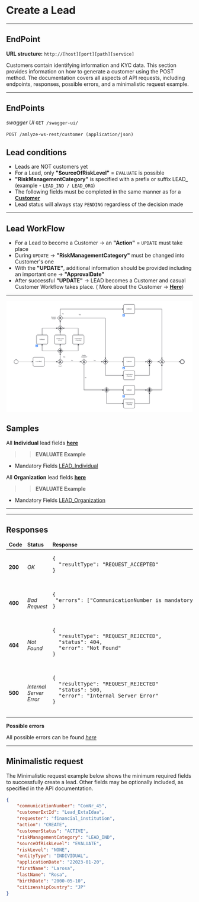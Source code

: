 # Create a Lead
---

## EndPoint

**URL structure:** `http://[host][port][path][service]`

Customers contain identifying information and KYC data. This section provides information on how to generate a customer using the POST method. The documentation covers all aspects of API requests, including endpoints, responses, possible errors, and a minimalistic request example.

------------


## EndPoints

*swagger UI* `GET /swagger-ui/`

`POST /amlyze-ws-rest/customer (application/json)`

## Lead conditions
* Leads are NOT customers yet
* For a Lead, only <b>"SourceOfRiskLevel"</b> = `EVALUATE` is possible
* <b>"RiskManagementCategory"</b> is specified with a prefix or suffix LEAD_ (example - `LEAD_IND / LEAD_ORG`)
* The following fields must be completed in the same manner as for a [<b>Customer</b>](../customer/customer.md.md)
* Lead status will always stay `PENDING` regardless of the decision made
---

## Lead WorkFlow
* For a Lead to become a Customer → an <b>"Action"</b> = `UPDATE` must take place
* During `UPDATE` → <b>"RiskManagementCategory"</b> must be changed into Customer's one
* With the <b>"UPDATE"</b>, additional information should be provided including an important one → <b>"ApprovalDate"</b>
* After successful <b>"UPDATE"</b> → LEAD becomes a Customer and casual Customer Workflow takes place.
 ( More about the Customer → [<b>Here</b>](../customer/customer.md))

 ---
 ![Alt text](./image.png)

## Samples
All <b>Individual</b> lead fields [<b>here</b>](INDIVIDUAL/INDIVIDUAL_Fields.md)

>> <b>EVALUATE Example</b>

* Mandatory Fields [LEAD_Individual](INDIVIDUAL/INDIVIDUAL_Samples/evaluate_LEAD_INDIVIDUAL_Mandatory.json) 

All <b>Organization</b> lead fields [<b>here</b>](ORGANIZATION\ORGANIZATION_Fields.md) 

>> <b>EVALUATE Example</b>

* Mandatory Fields [LEAD_Organization](ORGANIZATION/ORGANIZATION_Samples/evaluate_LEAD_ORGANIZATION_Mandatory.json) 

---

----------------------

## Responses

<table>
		<thead>
			<tr>
				<td><b>Code</b></td>
				<td><b>Status</b></td>
				<td><b>Response</b></td>
			</tr>
		</thead>
		<tbody>
			<tr>
				<td><b>200</b></td>
				<td><i>OK</i></td>
				<td>
					<pre>
{
  "resultType": "REQUEST_ACCEPTED"
}
                    </pre>
				</td>
			</tr>
			<tr>
				<td><b>400</b></td>
				<td><i>Bad Request</i></td>
				<td> 
                    <pre>
{
 "errors": ["CommunicationNumber is mandatory"]
}
                    </pre>
				</td>
			</tr>
				<tr>
				<td><b>404</b></td>
				<td><i>Not Found</i></td>
				<td> 
                    <pre>
{
  "resultType": "REQUEST_REJECTED",
  "status": 404,
  "error": "Not Found"
}
                    </pre>
				</td>
			</tr>
			<tr>
				<td><b>500</b></td>
				<td><i>Internal Server Error</i></td>
				<td> 
                    <pre>
{
  "resultType": "REQUEST_REJECTED"
  "status": 500,
  "error": "Internal Server Error"
}
                    </pre>
				</td>
			</tr>
		</tbody>
</table>


**Possible errors**

All possible errors can be found [*here*](cust_possible_errors.md)  


------


## Minimalistic request

The Minimalistic request example below shows the minimum required fields to successfully create a lead. Other fields may be optionally included, as specified in the API documentation.



```json
{
	"communicationNumber": "ComNr_45",
	"customerExtId": "Lead_ExtaIdaa",
	"requester": "financial_institution",
	"action": "CREATE",
	"customerStatus": "ACTIVE",
	"riskManagementCategory": "LEAD_IND",
	"sourceOfRiskLevel": "EVALUATE",
	"riskLevel": "NONE",
	"entityType": "INDIVIDUAL",
	"applicationDate": "22023-01-20",
	"firstName": "Larosa",
	"lastName": "Rosa",
	"birthDate": "2000-05-10",
	"citizenshipCountry": "JP"
}
```
